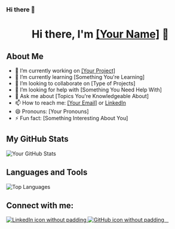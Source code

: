 ### Hi there 👋

<h1 align="center">Hi there, I'm <a href="https://your-website-link.com/">[Your Name]</a> 👋</h1>

<h2>About Me</h2>
<ul>
  <li>🔭 I’m currently working on <a href="[Link to Your Project]">[Your Project]</a></li>
  <li>🌱 I’m currently learning [Something You're Learning]</li>
  <li>👯 I’m looking to collaborate on [Type of Projects]</li>
  <li>🤔 I’m looking for help with [Something You Need Help With]</li>
  <li>💬 Ask me about [Topics You're Knowledgeable About]</li>
  <li>📫 How to reach me: <a href="mailto:your-email@example.com">[Your Email]</a> or <a href="[Your LinkedIn Profile URL]">LinkedIn</a></li>
  <li>😄 Pronouns: [Your Pronouns]</li>
  <li>⚡ Fun fact: [Something Interesting About You]</li>
</ul>

<h2>My GitHub Stats</h2>
<p>
  <img src="https://github-readme-stats.vercel.app/api?username=yourusername&show_icons=true" alt="Your GitHub Stats"/>
</p>

<h2>Languages and Tools</h2>
<p>
  <img src="https://github-readme-stats.vercel.app/api/top-langs/?username=yourusername&layout=compact" alt="Top Languages"/>
</p>

<h2>Connect with me:</h2>
<p>
  <a href="https://www.linkedin.com/in/yourlinkedinprofile/">
    <img src="https://raw.githubusercontent.com/MartinHeinz/MartinHeinz/master/linkedin-3-16.png" alt="LinkedIn icon without padding"/>
  </a>
  <a href="https://www.github.com/yourusername/">
    <img src="https://raw.githubusercontent.com/MartinHeinz/MartinHeinz/master/github-16.png" alt="GitHub icon without padding"/>
  </a>
</p>
